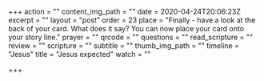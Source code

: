 +++
action = ""
content_img_path = ""
date = 2020-04-24T20:06:23Z
excerpt = ""
layout = "post"
order = 23
place = "Finally - have a look at the back of your card. What does it say? You can now place your card onto your story line."
prayer = ""
qrcode = ""
questions = ""
read_scripture = ""
review = ""
scripture = ""
subtitle = ""
thumb_img_path = ""
timeline = "Jesus"
title = "Jesus expected"
watch = ""

+++
